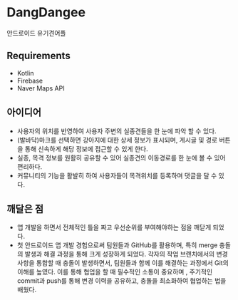 # DangDangee
안드로이드 유기견어플

## Requirements

- Kotlin
- Firebase
- Naver Maps API

## 아이디어 

- 사용자의 위치를 반영하여 사용자 주변의 실종견들을 한 눈에 파악 할 수 있다.
- (발바닥)마크를 선택하면 강아지에 대한 상세 정보가 표시되며, 게시글 및 경로 버튼을 통해 신속하게 해당 정보에 접근할 수 있게 한다.
- 실종, 목격 정보를 원활히 공유할 수 있어 실종견의 이동경로를 한 눈에 볼 수 있어 편리하다.
- 커뮤니티의 기능을 활발히 하여 사용자들이 목격위치를 등록하며 댓글을 달 수 있다.

## 깨달은 점 

- 앱 개발을 하면서 전체적인 틀을 짜고 우선순위를 부여해야하는 점을 깨닫게 되었다.
- 첫 안드로이드 앱 개발 경험으로써 팀원들과 GitHub를 활용하며, 특히 merge 충돌의 발생과 해결 과정을 통해 크게 성장하게 되었다. 각자의 작업 브랜치에서의 변경사항을 통합할 때 충돌이 발생하면서, 팀원들과 함께 이를 해결하는 과정에서 Git의 이해를 높였다. 이를 통해 협업을 할 때 필수적인 소통이 중요하며 , 주기적인 commit과 push를 통해 변경 이력을 공유하고, 충돌을 최소화하여 협업하는 법을 배웠다. 

